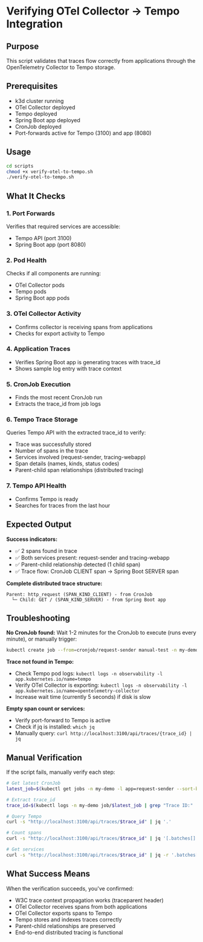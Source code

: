 # Verifying OTel Collector → Tempo Integration

## Purpose
This script validates that traces flow correctly from applications through the OpenTelemetry Collector to Tempo storage.

## Prerequisites
- k3d cluster running
- OTel Collector deployed
- Tempo deployed
- Spring Boot app deployed
- CronJob deployed
- Port-forwards active for Tempo (3100) and app (8080)

## Usage

```bash
cd scripts
chmod +x verify-otel-to-tempo.sh
./verify-otel-to-tempo.sh
```

## What It Checks

### 1. Port Forwards
Verifies that required services are accessible:
- Tempo API (port 3100)
- Spring Boot app (port 8080)

### 2. Pod Health
Checks if all components are running:
- OTel Collector pods
- Tempo pods
- Spring Boot app pods

### 3. OTel Collector Activity
- Confirms collector is receiving spans from applications
- Checks for export activity to Tempo

### 4. Application Traces
- Verifies Spring Boot app is generating traces with trace_id
- Shows sample log entry with trace context

### 5. CronJob Execution
- Finds the most recent CronJob run
- Extracts the trace_id from job logs

### 6. Tempo Trace Storage
Queries Tempo API with the extracted trace_id to verify:
- Trace was successfully stored
- Number of spans in the trace
- Services involved (request-sender, tracing-webapp)
- Span details (names, kinds, status codes)
- Parent-child span relationships (distributed tracing)

### 7. Tempo API Health
- Confirms Tempo is ready
- Searches for traces from the last hour

## Expected Output

**Success indicators:**
- ✅ 2 spans found in trace
- ✅ Both services present: request-sender and tracing-webapp
- ✅ Parent-child relationship detected (1 child span)
- ✅ Trace flow: CronJob CLIENT span → Spring Boot SERVER span

**Complete distributed trace structure:**
```
Parent: http_request (SPAN_KIND_CLIENT) - from CronJob
  └─ Child: GET / (SPAN_KIND_SERVER) - from Spring Boot app
```

## Troubleshooting

**No CronJob found:**
Wait 1-2 minutes for the CronJob to execute (runs every minute), or manually trigger:
```bash
kubectl create job --from=cronjob/request-sender manual-test -n my-demo
```

**Trace not found in Tempo:**
- Check Tempo pod logs: `kubectl logs -n observability -l app.kubernetes.io/name=tempo`
- Verify OTel Collector is exporting: `kubectl logs -n observability -l app.kubernetes.io/name=opentelemetry-collector`
- Increase wait time (currently 5 seconds) if disk is slow

**Empty span count or services:**
- Verify port-forward to Tempo is active
- Check if jq is installed: `which jq`
- Manually query: `curl http://localhost:3100/api/traces/{trace_id} | jq`

## Manual Verification

If the script fails, manually verify each step:

```bash
# Get latest CronJob
latest_job=$(kubectl get jobs -n my-demo -l app=request-sender --sort-by=.metadata.creationTimestamp -o jsonpath='{.items[-1].metadata.name}')

# Extract trace_id
trace_id=$(kubectl logs -n my-demo job/$latest_job | grep "Trace ID:" | awk '{print $NF}')

# Query Tempo
curl -s "http://localhost:3100/api/traces/$trace_id" | jq '.'

# Count spans
curl -s "http://localhost:3100/api/traces/$trace_id" | jq '[.batches[].scopeSpans[].spans[]] | length'

# Get services
curl -s "http://localhost:3100/api/traces/$trace_id" | jq -r '.batches[].resource.attributes[]? | select(.key=="service.name") | .value.stringValue'
```

## What Success Means

When the verification succeeds, you've confirmed:
- W3C trace context propagation works (traceparent header)
- OTel Collector receives spans from both applications
- OTel Collector exports spans to Tempo
- Tempo stores and indexes traces correctly
- Parent-child relationships are preserved
- End-to-end distributed tracing is functional